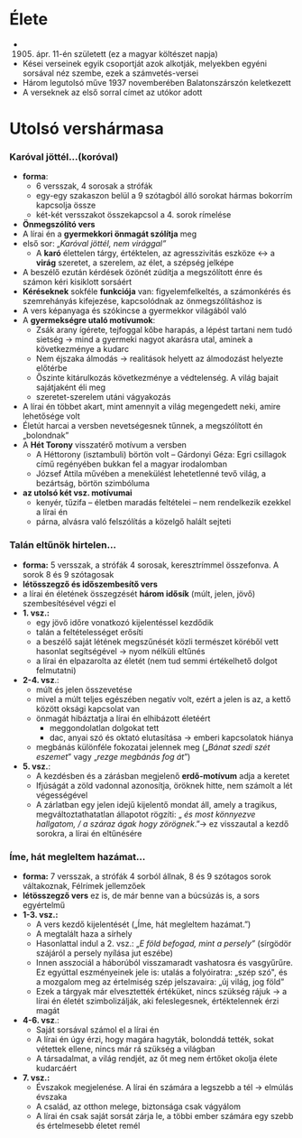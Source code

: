# Élete

- 1905. ápr. 11-én született (ez a magyar költészet napja)
- Kései verseinek egyik csoportját azok alkotják, melyekben egyéni sorsával néz szembe, ezek a számvetés-versei
- Három legutolsó műve 1937 novemberében Balatonszárszón keletkezett
- A verseknek az első sorral címet az utókor adott

# Utolsó vershármasa

### Karóval jöttél...(koróval)

- **forma**:
	- 6 versszak, 4 sorosak a strófák
	- egy-egy szakaszon belül a 9 szótagból álló sorokat hármas bokorrím kapcsolja össze
	- két-két versszakot összekapcsol a 4. sorok rímelése
- **Önmegszólító vers**
- A lírai én a **gyermekkori önmagát szólítja** meg
- első sor: „_Karóval jöttél, nem virággal”_
	- A **karó** élettelen tárgy, értéktelen, az agresszivitás eszköze ↔ a **virág** szeretet, a szerelem, az élet, a szépség jelképe
- A beszélő ezután kérdések özönét zúdítja a megszólított énre és számon kéri kisiklott sorsáért
- **Kéréseknek** sokféle **funkciója** van: figyelemfelkeltés, a számonkérés és szemrehányás kifejezése, kapcsolódnak az önmegszólításhoz is
- A vers képanyaga és szókincse a gyermekkor világából való
- A **gyermekségre utaló motívumok**:
	- Zsák arany ígérete, tejfoggal kőbe harapás, a lépést tartani nem tudó sietség → mind a gyermeki nagyot akarásra utal, aminek a következménye a kudarc
	- Nem éjszaka álmodás -> realitások helyett az álmodozást helyezte előtérbe
	- Őszinte kitárulkozás következménye a védtelenség. A világ bajait sajátjaként éli meg
	- szeretet-szerelem utáni vágyakozás
- A lírai én többet akart, mint amennyit a világ megengedett neki, amire lehetősége volt
- Életút harcai a versben nevetségesnek tűnnek, a megszólított én „bolondnak”
- A **Hét Torony** visszatérő motívum a versben
	- A Héttorony (isztambuli) börtön volt – Gárdonyi Géza: Egri csillagok című regényében bukkan fel a magyar irodalomban
	- József Attila művében a menekülést lehetetlenné tevő világ, a bezártság, börtön szimbóluma
- **az utolsó két vsz. motívumai**
	- kenyér, tűzifa – életben maradás feltételei – nem rendelkezik ezekkel a lírai én
	- párna, alvásra való felszólítás a közelgő halált sejteti

### Talán eltűnök hirtelen…

- **forma:** 5 versszak, a strófák 4 sorosak, keresztrímmel összefonva. A sorok 8 és 9 szótagosak
- **létösszegző és időszembesítő vers**
- a lírai én életének összegzését **három idősík** (múlt, jelen, jövő) szembesítésével végzi el
- **1. vsz.:**
	- egy jövő időre vonatkozó kijelentéssel kezdődik
	- talán a feltételességet erősíti
	- a beszélő saját létének megszűnését közli természet köréből vett hasonlat segítségével -> nyom nélküli eltűnés
	- a lírai én elpazarolta az életét (nem tud semmi értékelhető dolgot felmutatni)
- **2-4. vsz**.:
	- múlt és jelen összevetése
	- mivel a múlt teljes egészében negatív volt, ezért a jelen is az, a kettő között oksági kapcsolat van
	- önmagát hibáztatja a lírai én elhibázott életéért
		- meggondolatlan dolgokat tett
		- dac, anyai szó és oktató elutasítása → emberi kapcsolatok hiánya
	- megbánás különféle fokozatai jelennek meg („_Bánat szedi szét eszemet_” vagy „_rezge megbánás fog át_”)
- **5. vsz.**:
	- A kezdésben és a zárásban megjelenő **erdő-motívum** adja a keretet
	- Ifjúságát a zöld vadonnal azonosítja, öröknek hitte, nem számolt a lét végességével
	- A zárlatban egy jelen idejű kijelentő mondat áll, amely a tragikus, megváltoztathatatlan állapotot rögzíti: „ _és most könnyezve hallgatom, / a száraz ágak hogy zörögnek_.”→ ez visszautal a kezdő sorokra, a lírai én eltűnésére

### Íme, hát megleltem hazámat…

- **forma:** 7 versszak, a strófák 4 sorból állnak, 8 és 9 szótagos sorok váltakoznak, Félrímek jellemzőek
- **létösszegző vers** ez is, de már benne van a búcsúzás is, a sors egyértelmű
- **1-3. vsz.:**
	- A vers kezdő kijelentését („Íme, hát megleltem hazámat.”)
	- A megtalált haza a sírhely
	- Hasonlattal indul a 2. vsz.: „_E föld befogad, mint a persely”_ (sírgödör szájáról a persely nyílása jut eszébe)
	- Innen asszociál a háborúból visszamaradt vashatosra és vasgyűrűre. Ez egyúttal eszményeinek jele is: utalás a folyóiratra: „szép szó", és a mozgalom meg az értelmiség szép jelszavaira: „új világ, jog föld”
	- Ezek a tárgyak már elvesztették értéküket, nincs szükség rájuk → a lírai én életét szimbolizálják, aki feleslegesnek, értéktelennek érzi magát
- **4-6. vsz**.: 
	- Saját sorsával számol el a lírai én
	- A lírai én úgy érzi, hogy magára hagyták, bolonddá tették, sokat vétettek ellene, nincs már rá szükség a világban
	- A társadalmat, a világ rendjét, az őt meg nem értőket okolja élete kudarcáért
- **7. vsz.:**
	- Évszakok megjelenése. A lírai én számára a legszebb a tél -> elmúlás évszaka
	- A család, az otthon melege, biztonsága csak vágyálom
	- A lírai én csak saját sorsát zárja le, a többi ember számára egy szebb és értelmesebb életet remél
